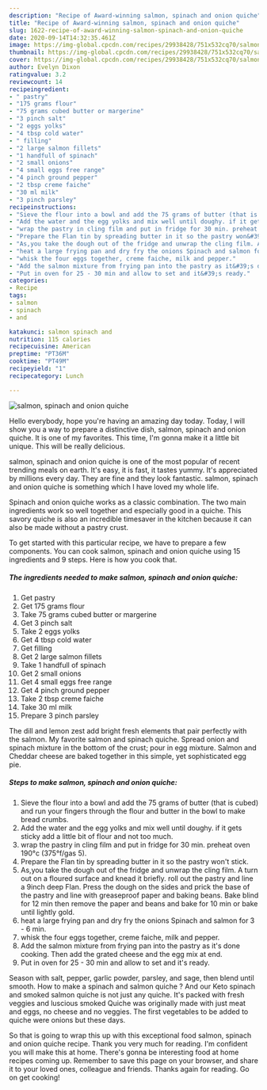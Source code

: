 ```yaml
---
description: "Recipe of Award-winning salmon, spinach and onion quiche"
title: "Recipe of Award-winning salmon, spinach and onion quiche"
slug: 1622-recipe-of-award-winning-salmon-spinach-and-onion-quiche
date: 2020-09-14T14:32:35.461Z
image: https://img-global.cpcdn.com/recipes/29938428/751x532cq70/salmon-spinach-and-onion-quiche-recipe-main-photo.jpg
thumbnail: https://img-global.cpcdn.com/recipes/29938428/751x532cq70/salmon-spinach-and-onion-quiche-recipe-main-photo.jpg
cover: https://img-global.cpcdn.com/recipes/29938428/751x532cq70/salmon-spinach-and-onion-quiche-recipe-main-photo.jpg
author: Evelyn Dixon
ratingvalue: 3.2
reviewcount: 14
recipeingredient:
- " pastry"
- "175 grams flour"
- "75 grams cubed butter or margerine"
- "3 pinch salt"
- "2 eggs yolks"
- "4 tbsp cold water"
- " filling"
- "2 large salmon fillets"
- "1 handfull of spinach"
- "2 small onions"
- "4 small eggs free range"
- "4 pinch ground pepper"
- "2 tbsp creme faiche"
- "30 ml milk"
- "3 pinch parsley"
recipeinstructions:
- "Sieve the flour into a bowl and add the 75 grams of butter (that is cubed) and run your fingers through the flour and butter in the bowl to make bread crumbs."
- "Add the water and the egg yolks and mix well until doughy. if it gets sticky add a little bit of flour and not too much."
- "wrap the pastry in cling film and put in fridge for 30 min. preheat oven 190°c (375°f/gas 5)."
- "Prepare the Flan tin by spreading butter in it so the pastry won&#39;t stick."
- "As,you take the dough out of the fridge and unwrap the cling film. A	 turn out on a floured surface and knead it briefly. roll out the pastry and line a 9inch deep Flan. Press the dough on the sides and prick the base of the pastry and line with greaseproof paper and baking beans. Bake blind for 12 min then remove  the paper and beans and bake for 10 min or bake until lightly gold."
- "heat a large frying pan and dry fry the onions Spinach and salmon for 3 - 6 min."
- "whisk the four eggs together, creme faiche, milk and pepper."
- "Add the salmon mixture from frying pan into the pastry as it&#39;s done cooking. Then add the grated cheese and the egg mix at end."
- "Put in oven for 25 - 30 min and allow to set and it&#39;s ready."
categories:
- Recipe
tags:
- salmon
- spinach
- and

katakunci: salmon spinach and 
nutrition: 115 calories
recipecuisine: American
preptime: "PT36M"
cooktime: "PT49M"
recipeyield: "1"
recipecategory: Lunch

---
```



![salmon, spinach and onion quiche](https://img-global.cpcdn.com/recipes/29938428/751x532cq70/salmon-spinach-and-onion-quiche-recipe-main-photo.jpg)

Hello everybody, hope you're having an amazing day today. Today, I will show you a way to prepare a distinctive dish, salmon, spinach and onion quiche. It is one of my favorites. This time, I'm gonna make it a little bit unique. This will be really delicious.

salmon, spinach and onion quiche is one of the most popular of recent trending meals on earth. It's easy, it is fast, it tastes yummy. It's appreciated by millions every day. They are fine and they look fantastic. salmon, spinach and onion quiche is something which I have loved my whole life.

Spinach and onion quiche works as a classic combination. The two main ingredients work so well together and especially good in a quiche. This savory quiche is also an incredible timesaver in the kitchen because it can also be made without a pastry crust.


To get started with this particular recipe, we have to prepare a few components. You can cook salmon, spinach and onion quiche using 15 ingredients and 9 steps. Here is how you cook that.

<!--inarticleads1-->

##### The ingredients needed to make salmon, spinach and onion quiche:

1. Get  pastry
1. Get 175 grams flour
1. Take 75 grams cubed butter or margerine
1. Get 3 pinch salt
1. Take 2 eggs yolks
1. Get 4 tbsp cold water
1. Get  filling
1. Get 2 large salmon fillets
1. Take 1 handfull of spinach
1. Get 2 small onions
1. Get 4 small eggs free range
1. Get 4 pinch ground pepper
1. Take 2 tbsp creme faiche
1. Take 30 ml milk
1. Prepare 3 pinch parsley


The dill and lemon zest add bright fresh elements that pair perfectly with the salmon. My favorite salmon and spinach quiche. Spread onion and spinach mixture in the bottom of the crust; pour in egg mixture. Salmon and Cheddar cheese are baked together in this simple, yet sophisticated egg pie. 

<!--inarticleads2-->

##### Steps to make salmon, spinach and onion quiche:

1. Sieve the flour into a bowl and add the 75 grams of butter (that is cubed) and run your fingers through the flour and butter in the bowl to make bread crumbs.
1. Add the water and the egg yolks and mix well until doughy. if it gets sticky add a little bit of flour and not too much.
1. wrap the pastry in cling film and put in fridge for 30 min. preheat oven 190°c (375°f/gas 5).
1. Prepare the Flan tin by spreading butter in it so the pastry won&#39;t stick.
1. As,you take the dough out of the fridge and unwrap the cling film. A	 turn out on a floured surface and knead it briefly. roll out the pastry and line a 9inch deep Flan. Press the dough on the sides and prick the base of the pastry and line with greaseproof paper and baking beans. Bake blind for 12 min then remove  the paper and beans and bake for 10 min or bake until lightly gold.
1. heat a large frying pan and dry fry the onions Spinach and salmon for 3 - 6 min.
1. whisk the four eggs together, creme faiche, milk and pepper.
1. Add the salmon mixture from frying pan into the pastry as it&#39;s done cooking. Then add the grated cheese and the egg mix at end.
1. Put in oven for 25 - 30 min and allow to set and it&#39;s ready.


Season with salt, pepper, garlic powder, parsley, and sage, then blend until smooth. How to make a spinach and salmon quiche ? And our Keto spinach and smoked salmon quiche is not just any quiche. It&#39;s packed with fresh veggies and luscious smoked Quiche was originally made with just meat and eggs, no cheese and no veggies. The first vegetables to be added to quiche were onions but these days. 

So that is going to wrap this up with this exceptional food salmon, spinach and onion quiche recipe. Thank you very much for reading. I'm confident you will make this at home. There's gonna be interesting food at home recipes coming up. Remember to save this page on your browser, and share it to your loved ones, colleague and friends. Thanks again for reading. Go on get cooking!
